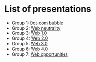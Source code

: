 # List of presentations

- Group 1: [Dot-com bubble](https://youtu.be/PchHlgo-FiU)
- Group 2: [Web neutrality](https://www.youtube.com/watch?v=6F4tY9KGOzA)
- Group 3: [Web 1.0](https://youtu.be/1iWzAnJOHm0)
- Group 4: [Web 2.0](https://web.microsoftstream.com/video/bb960755-06b7-4d0f-afc7-9abfd01b604a)
- Group 5: [Web 3.0](https://www.youtube.com/watch?v=izx0l6y_1g0&feature=youtu.be&t=8)
- Group 6: [Web 4.0](https://www.youtube.com/watch?v=CNmN7tQoihs&feature=youtu.be)
- Group 7: [Web opportunities](https://www.youtube.com/watch?v=CkFcRU2FPvQ)
